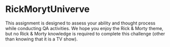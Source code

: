 # RickMorytUniverve
This assignment is designed to assess your ability and thought process while conducting QA activities. We hope you enjoy the Rick &amp; Morty theme, but no Rick &amp; Morty knowledge is required to complete this challenge (other than knowing that it is a TV show).
